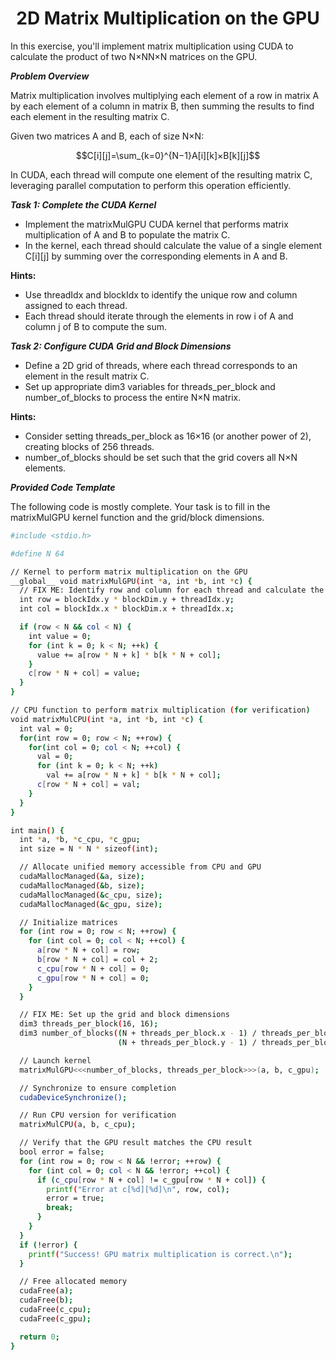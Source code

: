 <p align="center"> <h1 align="center">2D Matrix Multiplication on the GPU</h1> </p>

In this exercise, you'll implement matrix multiplication using CUDA to calculate the product of two N×NN×N matrices on the GPU.


***Problem Overview***

Matrix multiplication involves multiplying each element of a row in matrix A by each element of a column in matrix B, then summing the results to find each element in the resulting matrix C.

Given two matrices A and B, each of size N×N:
```math
C[i][j]=\sum_{k=0}^{N−1}A[i][k]×B[k][j]
```
In CUDA, each thread will compute one element of the resulting matrix C, leveraging parallel computation to perform this operation efficiently.



***Task 1: Complete the CUDA Kernel***

- Implement the matrixMulGPU CUDA kernel that performs matrix multiplication of A and B to populate the matrix C.
- In the kernel, each thread should calculate the value of a single element C[i][j] by summing over the corresponding elements in A and B.

**Hints:**

- Use threadIdx and blockIdx to identify the unique row and column assigned to each thread.
- Each thread should iterate through the elements in row i of A and column j of B to compute the sum.


***Task 2: Configure CUDA Grid and Block Dimensions***

- Define a 2D grid of threads, where each thread corresponds to an element in the result matrix C.
- Set up appropriate dim3 variables for threads_per_block and number_of_blocks to process the entire N×N matrix.

**Hints:**

- Consider setting threads_per_block as 16×16 (or another power of 2), creating blocks of 256 threads.
- number_of_blocks should be set such that the grid covers all N×N elements.


***Provided Code Template***

The following code is mostly complete. Your task is to fill in the matrixMulGPU kernel function and the grid/block dimensions.

```sh
#include <stdio.h>

#define N 64

// Kernel to perform matrix multiplication on the GPU
__global__ void matrixMulGPU(int *a, int *b, int *c) {
  // FIX ME: Identify row and column for each thread and calculate the element of C
  int row = blockIdx.y * blockDim.y + threadIdx.y;
  int col = blockIdx.x * blockDim.x + threadIdx.x;

  if (row < N && col < N) {
    int value = 0;
    for (int k = 0; k < N; ++k) {
      value += a[row * N + k] * b[k * N + col];
    }
    c[row * N + col] = value;
  }
}

// CPU function to perform matrix multiplication (for verification)
void matrixMulCPU(int *a, int *b, int *c) {
  int val = 0;
  for(int row = 0; row < N; ++row) {
    for(int col = 0; col < N; ++col) {
      val = 0;
      for (int k = 0; k < N; ++k)
        val += a[row * N + k] * b[k * N + col];
      c[row * N + col] = val;
    }
  }
}

int main() {
  int *a, *b, *c_cpu, *c_gpu;
  int size = N * N * sizeof(int);

  // Allocate unified memory accessible from CPU and GPU
  cudaMallocManaged(&a, size);
  cudaMallocManaged(&b, size);
  cudaMallocManaged(&c_cpu, size);
  cudaMallocManaged(&c_gpu, size);

  // Initialize matrices
  for (int row = 0; row < N; ++row) {
    for (int col = 0; col < N; ++col) {
      a[row * N + col] = row;
      b[row * N + col] = col + 2;
      c_cpu[row * N + col] = 0;
      c_gpu[row * N + col] = 0;
    }
  }

  // FIX ME: Set up the grid and block dimensions
  dim3 threads_per_block(16, 16);
  dim3 number_of_blocks((N + threads_per_block.x - 1) / threads_per_block.x,
                        (N + threads_per_block.y - 1) / threads_per_block.y);

  // Launch kernel
  matrixMulGPU<<<number_of_blocks, threads_per_block>>>(a, b, c_gpu);

  // Synchronize to ensure completion
  cudaDeviceSynchronize();

  // Run CPU version for verification
  matrixMulCPU(a, b, c_cpu);

  // Verify that the GPU result matches the CPU result
  bool error = false;
  for (int row = 0; row < N && !error; ++row) {
    for (int col = 0; col < N && !error; ++col) {
      if (c_cpu[row * N + col] != c_gpu[row * N + col]) {
        printf("Error at c[%d][%d]\n", row, col);
        error = true;
        break;
      }
    }
  }
  if (!error) {
    printf("Success! GPU matrix multiplication is correct.\n");
  }

  // Free allocated memory
  cudaFree(a);
  cudaFree(b);
  cudaFree(c_cpu);
  cudaFree(c_gpu);

  return 0;
}
```

